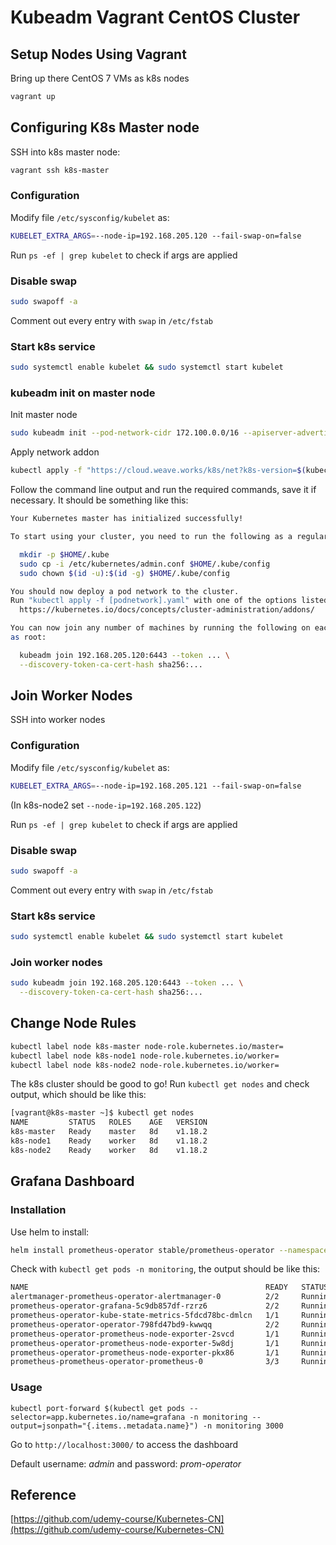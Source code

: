 # Kubeadm Vagrant CentOS Cluster

## Setup Nodes Using Vagrant

Bring up there CentOS 7 VMs as k8s nodes

```bash
vagrant up
```


## Configuring K8s Master node

SSH into k8s master node:

```bash
vagrant ssh k8s-master
```

### Configuration


Modify file `/etc/sysconfig/kubelet` as:

```bash
KUBELET_EXTRA_ARGS=--node-ip=192.168.205.120 --fail-swap-on=false
```

Run `ps -ef | grep kubelet` to check if args are applied


### Disable swap

```bash
sudo swapoff -a
```

Comment out every entry with `swap` in `/etc/fstab`

### Start k8s service

```bash
sudo systemctl enable kubelet && sudo systemctl start kubelet
```


### kubeadm init on master node

Init master node

```bash
sudo kubeadm init --pod-network-cidr 172.100.0.0/16 --apiserver-advertise-address 192.168.205.120
```

Apply network addon

```bash
kubectl apply -f "https://cloud.weave.works/k8s/net?k8s-version=$(kubectl version | base64 | tr -d '\n')"
```

Follow the command line output and run the required commands, save it if necessary. It should be something like this:

```bash
Your Kubernetes master has initialized successfully!

To start using your cluster, you need to run the following as a regular user:

  mkdir -p $HOME/.kube
  sudo cp -i /etc/kubernetes/admin.conf $HOME/.kube/config
  sudo chown $(id -u):$(id -g) $HOME/.kube/config

You should now deploy a pod network to the cluster.
Run "kubectl apply -f [podnetwork].yaml" with one of the options listed at:
  https://kubernetes.io/docs/concepts/cluster-administration/addons/

You can now join any number of machines by running the following on each node
as root:

  kubeadm join 192.168.205.120:6443 --token ... \
  --discovery-token-ca-cert-hash sha256:...
```


## Join Worker Nodes

SSH into worker nodes

### Configuration


Modify file `/etc/sysconfig/kubelet` as:

```bash
KUBELET_EXTRA_ARGS=--node-ip=192.168.205.121 --fail-swap-on=false
```

(In k8s-node2 set `--node-ip=192.168.205.122`)

Run `ps -ef | grep kubelet` to check if args are applied


### Disable swap

```bash
sudo swapoff -a
```

Comment out every entry with `swap` in `/etc/fstab`

### Start k8s service

```bash
sudo systemctl enable kubelet && sudo systemctl start kubelet
```


### Join worker nodes

```bash
sudo kubeadm join 192.168.205.120:6443 --token ... \
  --discovery-token-ca-cert-hash sha256:...
```

## Change Node Rules

```bash
kubectl label node k8s-master node-role.kubernetes.io/master=
kubectl label node k8s-node1 node-role.kubernetes.io/worker=
kubectl label node k8s-node2 node-role.kubernetes.io/worker=
```

The k8s cluster should be good to go! Run `kubectl get nodes` and check output, which should be like this:

```bash
[vagrant@k8s-master ~]$ kubectl get nodes
NAME         STATUS   ROLES    AGE   VERSION
k8s-master   Ready    master   8d    v1.18.2
k8s-node1    Ready    worker   8d    v1.18.2
k8s-node2    Ready    worker   8d    v1.18.2
```

## Grafana Dashboard

### Installation

Use helm to install:

```bash
helm install prometheus-operator stable/prometheus-operator --namespace=monitoring
```

Check with `kubectl get pods -n monitoring`, the output should be like this:

```bash
NAME                                                     READY   STATUS    RESTARTS   AGE
alertmanager-prometheus-operator-alertmanager-0          2/2     Running   6          7d1h
prometheus-operator-grafana-5c9db857df-rzrz6             2/2     Running   6          7d1h
prometheus-operator-kube-state-metrics-5fdcd78bc-dmlcn   1/1     Running   3          7d1h
prometheus-operator-operator-798fd47bd9-kwwqq            2/2     Running   6          7d1h
prometheus-operator-prometheus-node-exporter-2svcd       1/1     Running   3          7d1h
prometheus-operator-prometheus-node-exporter-5w8dj       1/1     Running   3          7d1h
prometheus-operator-prometheus-node-exporter-pkx86       1/1     Running   3          7d1h
prometheus-prometheus-operator-prometheus-0              3/3     Running   10         7d1h
```

### Usage

```
kubectl port-forward $(kubectl get pods --selector=app.kubernetes.io/name=grafana -n monitoring --output=jsonpath="{.items..metadata.name}") -n monitoring 3000
```

Go to `http://localhost:3000/` to access the dashboard

Default username: *admin* and password: *prom-operator*

## Reference

[https://github.com/udemy-course/Kubernetes-CN](https://github.com/udemy-course/Kubernetes-CN)
